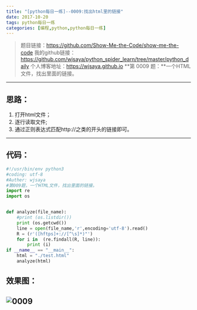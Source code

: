 ```yaml
---
title: "[python每日一练]--0009:找出html里的链接"
date: 2017-10-20
tags: python每日一练
categories: [编程,python,python每日一练]
---
```


> 题目链接：https://github.com/Show-Me-the-Code/show-me-the-code
我的github链接：https://github.com/wjsaya/python_spider_learn/tree/master/python_daily
个人博客地址：https://wjsaya.github.io
**第 0009 题：**一个HTML文件，找出里面的链接。


<!--more-->
----------




思路：
--



 1. 打开html文件；
 2. 逐行读取文件;
 3. 通过正则表达式匹配http://之类的开头的链接即可。


----------


代码：
--
``` python
#!/usr/bin/env python3
#coding: utf-8
#Auther: wjsaya
#第009题，一个HTML文件，找出里面的链接。
import re
import os


def analyze(file_name):
    #print (os.listdir())
    print (os.getcwd())
    line = open(file_name,'r',encoding='utf-8').read()
    R = (r'([hftps]+://[^\s]*)"')
    for i in  (re.findall(R, line)):
        print (i)
if __name__ == "__main__": 
    html = "./test.html"
    analyze(html)


```

效果图：
--
![0009](https://img.blog.csdn.net/20171023092723948?watermark/2/text/aHR0cDovL2Jsb2cuY3Nkbi5uZXQvc2F5YV93ag==/font/5a6L5L2T/fontsize/400/fill/I0JBQkFCMA==/dissolve/70/gravity/SouthEast)
----------




